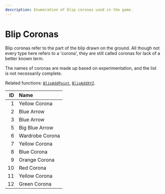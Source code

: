 ```yaml
---
description: Enumeration of blip coronas used in the game.
---
```


# Blip Coronas

Blip coronas refer to the part of the blip drawn on the ground. All though not every type here refers to a 'corona', they are still called coronas for lack of a better known term.

The names of coronas are made up based on experimentation, and the list is not necessarily complete.

Related functions: [`BlipAddPoint`](/docs/game-reference/global-functions/BlipAddPoint), [`BlipAddXYZ`](/docs/game-reference/global-functions/BlipAddXYZ).

|  ID | Name            |
| --: | :-------------- |
|   1 | Yellow Corona   |
|   2 | Blue Arrow      |
|   3 | Blue Arrow      |
|   5 | Big Blue Arrow  |
|   6 | Wardrobe Corona |
|   7 | Yellow Corona   |
|   8 | Blue Corona     |
|   9 | Orange Corona   |
|  10 | Red Corona      |
|  11 | Yellow Corona   |
|  12 | Green Corona    |
